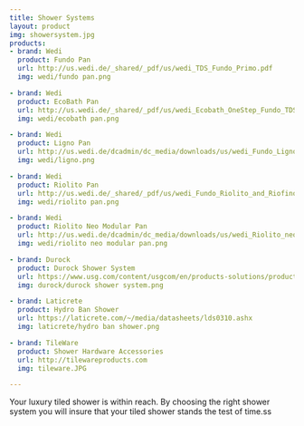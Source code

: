 ```yaml
---
title: Shower Systems
layout: product
img: showersystem.jpg
products:
- brand: Wedi
  product: Fundo Pan
  url: http://us.wedi.de/_shared/_pdf/us/wedi_TDS_Fundo_Primo.pdf
  img: wedi/fundo pan.png

- brand: Wedi
  product: EcoBath Pan
  url: http://us.wedi.de/_shared/_pdf/us/wedi_Ecobath_OneStep_Fundo_TDS.pdf
  img: wedi/ecobath pan.png

- brand: Wedi
  product: Ligno Pan
  url: http://us.wedi.de/dcadmin/dc_media/downloads/us/wedi_Fundo_Ligno_TDS.pdf
  img: wedi/ligno.png

- brand: Wedi
  product: Riolito Pan
  url: http://us.wedi.de/_shared/_pdf/us/wedi_Fundo_Riolito_and_Riofino_TDS.pdf
  img: wedi/riolito pan.png

- brand: Wedi
  product: Riolito Neo Modular Pan
  url: http://us.wedi.de/dcadmin/dc_media/downloads/us/wedi_Riolito_neo_Modular_TDS.pdf
  img: wedi/riolito neo modular pan.png

- brand: Durock
  product: Durock Shower System
  url: https://www.usg.com/content/usgcom/en/products-solutions/products/tile-and-flooring-installation/shower-system/usg-durock-shower-system.html
  img: durock/durock shower system.png

- brand: Laticrete
  product: Hydro Ban Shower
  url: https://laticrete.com/~/media/datasheets/lds0310.ashx
  img: laticrete/hydro ban shower.png

- brand: TileWare
  product: Shower Hardware Accessories
  url: http://tilewareproducts.com
  img: tileware.JPG

---
```


Your luxury tiled shower is within reach.  By choosing the right shower system you will insure that your tiled shower stands the test of time.ss
